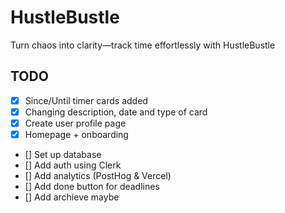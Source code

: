 # HustleBustle
Turn chaos into clarity—track time effortlessly with HustleBustle

## TODO

- [x] Since/Until timer cards added
- [x] Changing description, date and type of card
- [x] Create user profile page
- [x] Homepage + onboarding
- [] Set up database
- [] Add auth using Clerk
- [] Add analytics (PostHog & Vercel)
- [] Add done button for deadlines
- [] Add archieve maybe

